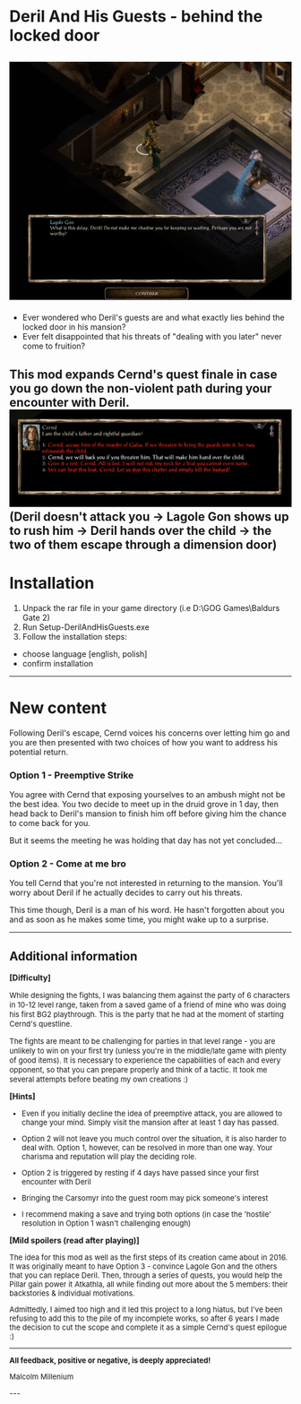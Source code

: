 # Deril And His Guests - behind the locked door
![Select this option](Pictures/2.PNG)
---

* Ever wondered who Deril's guests are and what exactly lies behind the locked door in his mansion?
* Ever felt disappointed that his threats of "dealing with you later" never come to fruition?

This mod expands Cernd's quest finale in case you go down the non-violent path during your encounter 
with Deril.
![Select this option](Pictures/1.PNG)
(Deril doesn't attack you -> Lagole Gon shows up to rush him -> 
Deril hands over the child -> the two of them escape through a dimension door)
---
# Installation

1. Unpack the rar file in your game directory
   (i.e D:\GOG Games\Baldurs Gate 2)
2. Run Setup-DerilAndHisGuests.exe
3. Follow the installation steps:
- choose language [english, polish]
- confirm installation

---
# New content

Following Deril's escape, Cernd voices his concerns over letting him go and you
are then presented with two choices of how you want to address his potential return.

### Option 1 - Preemptive Strike
You agree with Cernd that exposing yourselves to an ambush might not be the best idea.
You two decide to meet up in the druid grove in 1 day, then 
head back to Deril's mansion to finish him off before giving him the chance
to come back for you.

But it seems the meeting he was holding that day has not yet concluded...

### Option 2 - Come at me bro
You tell Cernd that you're not interested in returning to the mansion.
You'll worry about Deril if he actually decides to carry out his threats.

This time though, Deril is a man of his word. He hasn't forgotten about you
and as soon as he makes some time, you might wake up to a surprise.

---

## Additional information

**[Difficulty]**

<font size=2>
While designing the fights, I was balancing them against the party of 6 characters in 10-12 level range,
taken from a saved game of a friend of mine who was doing his first BG2 playthrough. This is the party that he
had at the moment of starting Cernd's questline.

The fights are meant to be challenging for parties in that level range - you are unlikely to win on 
your first try (unless you're in the middle/late game with plenty of good items). It is necessary to experience the capabilities of each and every opponent,
so that you can prepare properly and think of a tactic. It took me several attempts before 
beating my own creations :)
</font>

**[Hints]**

<font size=2>

* Even if you initially decline the idea of preemptive attack, you are allowed 
  to change your mind. Simply visit the mansion after at least 1 day has passed.
 
* Option 2 will not leave you much control over the situation, it is also 
   harder to deal with. Option 1, however, can be resolved
   in more than one way. Your charisma and reputation will play the deciding role.

* Option 2 is triggered by resting if 4 days have passed 
  since your first encounter with Deril

* Bringing the Carsomyr into the guest room may pick someone's interest

* I recommend making a save and trying both options (in case the 'hostile' 
   resolution in Option 1 wasn't challenging enough)
   
</font>

**[Mild spoilers (read after playing)]**

<font size=2>

The idea for this mod as well as the first steps of its creation came about
in 2016. It was originally meant to have Option 3 - convince Lagole Gon and 
the others that you can replace Deril. Then, through a series of quests, you
would help the Pillar gain power it Atkathla, all while finding out more about 
the 5 members: their backstories & individual motivations.

Admittedly, I aimed too high and it led this project to a long hiatus, but
I've been refusing to add this to the pile of my incomplete works, so after 6 years
I made the decision to cut the scope and complete it 
as a simple Cernd's quest epilogue :) 

---
**All feedback, positive or negative, is deeply appreciated!**


Malcolm Millenium

</font>
---
